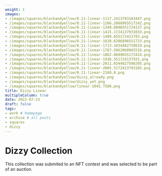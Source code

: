 ```yaml
---
weight: 1
images:
- /images/squares/blackandyellow/0.11-linear-1117.2413793103447.png
- /images/squares/blackandyellow/0.11-linear-1266.2068965517242.png
- /images/squares/blackandyellow/0.11-linear-1340.6896551724137.png
- /images/squares/blackandyellow/0.11-linear-1415.1724137931033.png
- /images/squares/blackandyellow/0.11-linear-1489.655172413793.png
- /images/squares/blackandyellow/0.11-linear-1638.6206896551723.png
- /images/squares/blackandyellow/0.11-linear-1713.1034482758619.png
- /images/squares/blackandyellow/0.11-linear-1787.5862068965516.png
- /images/squares/blackandyellow/0.11-linear-1862.0689655172414.png
- /images/squares/blackandyellow/0.11-linear-1936.551724137931.png
- /images/squares/blackandyellow/0.11-linear-2011.0344827586205.png
- /images/squares/blackandyellow/0.11-linear-2085.5172413793102.png
- /images/squares/blackandyellow/0.11-linear-2160.0.png
- /images/squares/blackandyellow/dizzy_already.png
- /images/squares/blackandyellow/dizzy_yet.png
- /images/squares/blackandyellow/linear-1042.7586.png
title: Dizzy Linear
multipleColumn: true
date: 2022-07-23
draft: false
tags:
- work # homepage
- archive # all posts
- squares
- dizzy
---
```


# Dizzy Collection

This collection was submited to an NFT contest and was selected to be part of an auction.

